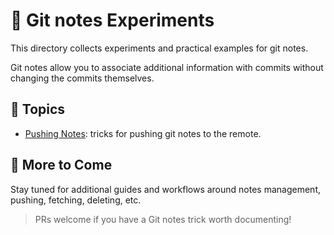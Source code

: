 # 🔐 Git notes Experiments

This directory collects experiments and practical examples for git notes.

Git notes allow you to associate additional information with commits without changing the commits themselves.

## 📄 Topics

* [Pushing Notes](./pushing-notes.md): tricks for pushing git notes to the remote.

## 🧭 More to Come

Stay tuned for additional guides and workflows around notes management, pushing, fetching, deleting, etc.

> PRs welcome if you have a Git notes trick worth documenting!
